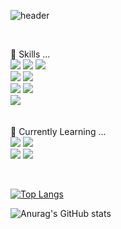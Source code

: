 ![header](https://capsule-render.vercel.app/api?type=cylinder&color=auto&text=Foretdhiver1228&animation=twinkling&fontSize=60&desc=▼▼▼▼About%20me▼▼▼▼&descSize=20&descAlignY=80)

<br>

🔭 Skills ... <br>
<img src="https://img.shields.io/badge/JAVA-007396?style=for-the-badge&logo=java&logoColor=white">
<img src="https://img.shields.io/badge/JS-F7DF1E?style=for-the-badge&logo=JavaScript&logoColor=white">
<img src="https://img.shields.io/badge/jQuery-0769AD?style=for-the-badge&logo=jQuery&logoColor=white"><br>
<img src="https://img.shields.io/badge/Spring-6DB33F?style=for-the-badge&logo=Spring&logoColor=white">
<img src="https://img.shields.io/badge/SpringBoot-6DB33F?style=for-the-badge&logo=SpringBoot&logoColor=white"><br>
<img src="https://img.shields.io/badge/MySQL-4479A1?style=for-the-badge&logo=MySQL&logoColor=white">
<img src="https://img.shields.io/badge/Oracle-F80000?style=for-the-badge&logo=Oracle&logoColor=white"><br>
<img src="https://img.shields.io/badge/Eclipse-2C2255?style=for-the-badge&logo=Eclipse%20IDE&logoColor=white"><br>
<br><br>
🌱 Currently Learning ...<br>
<img src="https://img.shields.io/badge/React-61DAFB?style=for-the-badge&logo=React&logoColor=white">
<img src="https://img.shields.io/badge/TS-3178C6?style=for-the-badge&logo=TypeScript&logoColor=white"><br>
<img src="https://img.shields.io/badge/VSC-007ACC?style=for-the-badge&logo=VisualStudioCode&logoColor=white">
<img src="https://img.shields.io/badge/IntelliJ-000000?style=for-the-badge&logo=IntelliJ%20IDEA&&logoColor=white">

<br>

[![Top Langs](https://github-readme-stats.vercel.app/api/top-langs/?username=foretdhiver1228&layout=compact&exclude_repo=github-readme-stats,foretdhiver1228.github.io)](https://github.com/foretdhiver1228/github-readme-stats)

![Anurag's GitHub stats](https://github-readme-stats.vercel.app/api?username=foretdhiver1228&show_icons=true&theme=transparent)


<!-- <picture>
<source
  srcset="https://github-readme-stats.vercel.app/api?username=foretdhiver1228&show_icons=true&theme=dark"
  media="(prefers-color-scheme: dark)"
/>
<source
  srcset="https://github-readme-stats.vercel.app/api?username=foretdhiver1228&show_icons=true"
  media="(prefers-color-scheme: light), (prefers-color-scheme: no-preference)"
/>
<img src="https://github-readme-stats.vercel.app/api?username=foretdhiver1228&show_icons=true" />
</picture> -->
<!--
**foretdhiver1228/foretdhiver1228** is a ✨ _special_ ✨ repository because its `README.md` (this file) appears on your GitHub profile.


Here are some ideas to get you started:

- 🔭 I’m currently working on ...
- 🌱 I’m currently learning ...
- 👯 I’m looking to collaborate on ...
- 🤔 I’m looking for help with ...
- 💬 Ask me about ...
- 📫 How to reach me: ...
- 😄 Pronouns: ...
- ⚡ Fun fact: ...
-->
